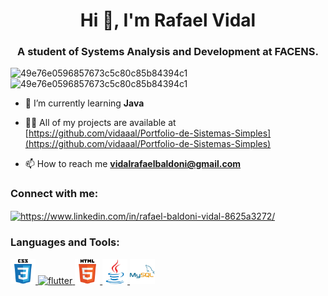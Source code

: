 
<h1 align="center">Hi 👋, I'm Rafael Vidal</h1>
<h3 align="center">A student of Systems Analysis and Development at FACENS.</h3>

![49e76e0596857673c5c80c85b84394c1](https://github.com/user-attachments/assets/3d314608-42a1-48f9-92e5-25a3a1e2f1ab)![49e76e0596857673c5c80c85b84394c1](https://github.com/user-attachments/assets/71871c19-727d-41c6-ad3c-a5b6e4026ce1)


- 🌱 I’m currently learning **Java**

- 👨‍💻 All of my projects are available at [https://github.com/vidaaal/Portfolio-de-Sistemas-Simples](https://github.com/vidaaal/Portfolio-de-Sistemas-Simples)

- 📫 How to reach me **vidalrafaelbaldoni@gmail.com**

<h3 align="left">Connect with me:</h3>
<p align="left">
<a href="https://linkedin.com/in/https://www.linkedin.com/in/rafael-baldoni-vidal-8625a3272/" target="blank"><img align="center" src="https://raw.githubusercontent.com/rahuldkjain/github-profile-readme-generator/master/src/images/icons/Social/linked-in-alt.svg" alt="https://www.linkedin.com/in/rafael-baldoni-vidal-8625a3272/" height="30" width="40" /></a>
</p>

<h3 align="left">Languages and Tools:</h3>
<p align="left"> <a href="https://www.w3schools.com/css/" target="_blank" rel="noreferrer"> <img src="https://raw.githubusercontent.com/devicons/devicon/master/icons/css3/css3-original-wordmark.svg" alt="css3" width="40" height="40"/> </a> <a href="https://flutter.dev" target="_blank" rel="noreferrer"> <img src="https://www.vectorlogo.zone/logos/flutterio/flutterio-icon.svg" alt="flutter" width="40" height="40"/> </a> <a href="https://www.w3.org/html/" target="_blank" rel="noreferrer"> <img src="https://raw.githubusercontent.com/devicons/devicon/master/icons/html5/html5-original-wordmark.svg" alt="html5" width="40" height="40"/> </a> <a href="https://www.java.com" target="_blank" rel="noreferrer"> <img src="https://raw.githubusercontent.com/devicons/devicon/master/icons/java/java-original.svg" alt="java" width="40" height="40"/> </a> <a href="https://www.mysql.com/" target="_blank" rel="noreferrer"> <img src="https://raw.githubusercontent.com/devicons/devicon/master/icons/mysql/mysql-original-wordmark.svg" alt="mysql" width="40" height="40"/> </a> </p>
